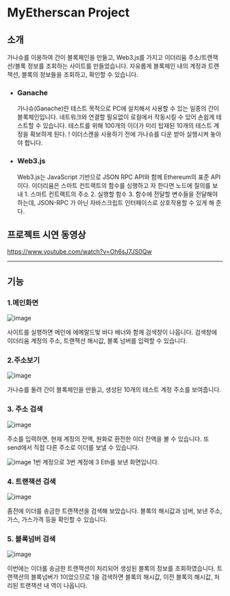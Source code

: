 # MyEtherscan Project

## 소개

가나슈를 이용하여 간이 블록체인을 만들고, Web3.js를 가지고 이더리움 주소/트랜잭션/블록 정보를 조회하는 사이트를 만들었습니다. 자유롭게 블록체인 내의 계정과 트랜잭션, 블록의 정보들을 조회하고, 확인할 수 있습니다.

+ ### Ganache 

  가나슈(Ganache)란 테스트 목적으로 PC에 설치해서 사용할 수 있는 일종의 간이 블록체인입니다. 네트워크와 연결할 필요없이 로컬에서 작동시킬 수 있어 손쉽게 테스트할 수 있습니다. 테스트를   위해 100개의 이더가 미리 탑재된 10개의 테스트 계정을 확보하게 된다.
! 이더스캔을 사용하기 전에 가나슈를 다운 받아 실행시켜 놓아야 합니다.
  
+ ### Web3.js

  Web3.js는 JavaScript 기반으로 JSON RPC API와 함께 Ethereum의 표준 API이다. 이더리움은 스마트 컨트랙트의 함수를 싱행하고   자 한다면 노드에 질의를 보내 1. 스마트 컨트랙트의 주소 2. 실행할 함수 3. 함수에 전달할 변수들을 전달해야 하는데, JSON-RPC   가 아닌 자바스크립트 인터페이스로 상호작용할 수 있게 해 준다.
  
## 프로젝트 시연 동영상
https://www.youtube.com/watch?v=Oh6sJ7JS0Qw

 ------------
 
 ## 기능
 
 ### 1.메인화면
 ![image](https://user-images.githubusercontent.com/43264739/128354668-ab348aea-e26a-4d1a-97a3-69f0aaf118b7.png)

  사이트를 실행하면 메인에 에메랄드빛 바다 배너와 함께 검색창이 나옵니다. 검색창에 이더리움 계정의 주소, 트랜잭션 해시값, 블록 넘버를 입력할 수 있습니다.
  
  ### 2.주소보기
  ![image](https://user-images.githubusercontent.com/43264739/128355135-fad8689a-af07-4160-bc2e-af1c8c37feff.png)
  
  가나슈를 돌려 간이 블록체인을 만들고, 생성된 10개의 테스트 계정 주소를 보여줍니다. 
  
  ### 3. 주소 검색
  ![image](https://user-images.githubusercontent.com/43264739/128355310-5d6935ce-91b8-4f91-b105-403c4afb0c93.png)

  주소를 입력하면, 현재 계정의 잔액, 원화로 환전한 이더 잔액을 볼 수 있습니다. 또 send에서 직접 다른 주소로 이더를 보낼 수 있습니다.
  
  ![image](https://user-images.githubusercontent.com/43264739/128355726-4d5faf63-e864-452d-88ef-fad2bcff3cef.png)
  1번 계정으로 3번 계정에 3 Eth를 보낸 화면입니다.
  
  ### 4. 트랜잭션 검색
  ![image](https://user-images.githubusercontent.com/43264739/128355854-bb6c86ce-3e32-4f56-94cd-8d814462bf06.png)

  좀전에 이더를 송금한 트랜잭션을 검색해 보았습니다. 블록의 해시값과 넘버, 보낸 주소, 가스, 가스가격 등을 확인할 수 있습니다.
  
  ### 5. 블록넘버 검색
  ![image](https://user-images.githubusercontent.com/43264739/128356588-bcf54765-31a1-48d7-b968-dd07c0b95de0.png)

  이번에는 이더를 송금한 트랜잭션이 처리되어 생성된 블록의 정보를 조회하였습니다. 트랜잭션의 블록넘버가 1이었으므로 1을 검색하면 블록의 해시값, 이전 블록의 해시값, 처리된 트랜잭션 내   역이 나옵니다.
  
